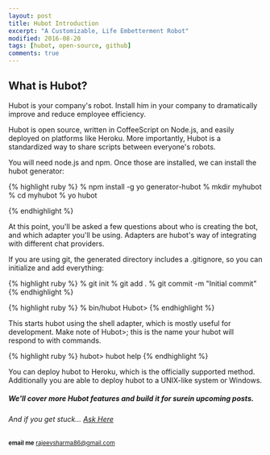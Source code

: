```yaml
---
layout: post
title: Hubot Introduction   
excerpt: "A Customizable, Life Embetterment Robot"
modified: 2016-08-20
tags: [hubot, open-source, github]
comments: true
---
```


## What is Hubot?

Hubot is your company's robot. Install him in your company
to dramatically improve and reduce employee efficiency.


Hubot is open source, written in CoffeeScript on Node.js,
and easily deployed on platforms like Heroku. More importantly,
Hubot is a standardized way to share scripts between everyone's
robots.

You will need node.js and npm. Once those are installed, we can
install the hubot generator:

{% highlight ruby %}
% npm install -g yo generator-hubot
% mkdir myhubot
% cd myhubot
% yo hubot

{% endhighlight %}

At this point, you'll be asked a few questions about who is creating the bot,
and which adapter you'll be using. Adapters are hubot's
way of integrating with different chat providers.

If you are using git, the generated directory includes a .gitignore, so you can
initialize and add everything:

{% highlight ruby %}
% git init
% git add .
% git commit -m "Initial commit"
{% endhighlight %}

{% highlight ruby %}
% bin/hubot
Hubot>
{% endhighlight %}

This starts hubot using the shell adapter, which is mostly
useful for development. Make note of Hubot>; this is the
name your hubot will respond to with commands.

{% highlight ruby %}
hubot> hubot help
{% endhighlight %}

You can deploy hubot to Heroku, which is the officially
supported method. Additionally you are able to deploy hubot
to a UNIX-like system or Windows.

##### We'll cover more Hubot features and build it for surein upcoming posts.  

######  And if you get stuck… [Ask Here](http://stackoverflow.com/)

<sup> <b>email me</b>  [rajeevsharma86@gmail.com](#myfootnote1)</sup>
